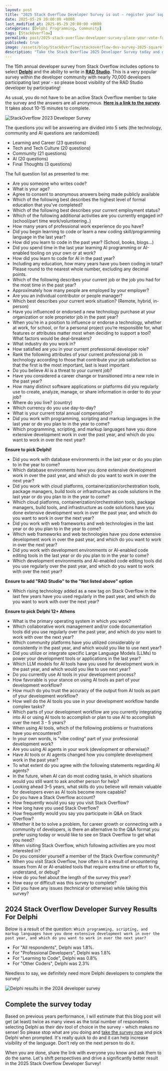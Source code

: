 ```yaml
---
layout: post
title: "2025 Stack Overflow Developer Survey is out - register your support for Delphi today!"
date: 2025-05-29 20:00:00 +0000
last_modified_at: 2025-05-29 20:00:00 +0000
categories: [Delphi Programming, Community]
tags: [StackOverflow]
permalink: post/2025-stack-overflow-developer-survey-place-your-vote-for-delphi-today
published: true
image: /assets/blog/StackOverflow/stackoverflow-dev-survey-2025-square.png
description: "Take the Stack Overflow 2025 Developer Survey today and give Delphi a boost"
---
```

The 15th annual developer survey from Stack Overflow includes options to select [**Delphi**](https://www.embarcadero.com/products/delphi) and the ability to write in [**RAD Studio**](https://www.embarcadero.com/products/rad-studio). This is a very popular survey within the developer community with nearly 70,000 developers participating last year - so please boost visibility of the RAD Studio developer by participating!

As usual, you do not have to be an active Stack Overflow member to take the survey and the answers are all anonymous. [**Here is a link to the survey**](https://stackoverflow.az1.qualtrics.com/jfe/form/SV_1MNG2CYTY2AzkAm). It takes about 10-15 minutes to complete.

![StackOverflow 2023 Developer Survey](/assets/blog/StackOverflow/stackoverflow-dev-survey-2025.png)

The questions you will be answering are divided into 5 sets (the technology, community and AI questions are randomized)
- Learning and Career (23 questions)
- Tech and Tech Culture (20 questions)
- Community (21 questions)
- AI (20 questions)
- Final Thoughts (3 questions)

The full question list as presented to me:
- Are you someone who writes code? 
- What is your age?
- Agree to consent to anonymous answers being made publicly available
- Which of the following best describes the highest level of formal education that you’ve completed?
- Which of the following best describes your current employment status?
- Which of the following additional activities are you currently engaged in? (school/part time work/volunteering..)
- How many years of professional work experience do you have?
- Did you begin learning to code or learn a new coding skill/programming language in the last year?
- How did you learn to code in the past year? (School, books, blogs...)
- Did you spend time in the last year learning AI programming or AI-enabled tooling on your own or at work?
- How did you learn to code for AI in the past year?
- Including any education, how many years have you been coding in total?  Please round to the nearest whole number, excluding any decimal points.
- Which of the following describes your current job or the job you had for the most time in the past year?
- Approximately how many people are employed by your employer?
- Are you an individual contributor or people manager?
- Which best describes your current work situation?  (Remote, hybrid, in-person)
- Have you influenced or endorsed a new technology purchase at your organization or sole proprietor job in the past year?
- When you’re in a position to influence or endorse a technology, whether at work, for school, or for a personal project you’re responsible for, what features or attributes matter most when deciding to support a tool? What factors would be deal-breakers?
- What industry do you work in?
- How satisfied are you in your current professional developer role?
- Rank the following attributes of your current professional job in technology according to those that contribute your job satisfaction so that the first is the most important, last is least important 
- Do you believe AI is a threat to your current job?
- Have you considered a career change or transitioned into a new role in the past year?
- How many distinct software applications or platforms did you regularly use to create, analyze, manage, or share information in order to do your job?
- Where do you live? (country)
- Which currency do you use day-to-day?
- What is your current total annual compensation?
- Did you work with programming, scripting and markup languages in the last year or do you plan to in the year to come?
- Which programming, scripting, and markup languages have you done extensive development work in over the past year, and which do you want to work in over the next year?

**Ensure to pick Delphi!**

- Did you work with database environments in the last year or do you plan to in the year to come? 
- Which database environments have you done extensive development work in over the past year, and which do you want to work in over the next year? 
- Did you work with cloud platforms, containerization/orchestration tools, package managers, build tools or infrastructure as code solutions in the last year or do you plan to in the year to come?
- Which cloud platforms, containerization/orchestration tools, package managers, build tools, and infrastructure as code solutions have you done extensive development work in over the past year, and which do you want to work in over the next year?
- Did you work with web frameworks and web technologies in the last year or do you plan to in the year to come?
- Which web frameworks and web technologies have you done extensive development work in over the past year, and which do you want to work in over the next year?
- Did you work with development environments or AI-enabled code editing tools in the last year or do you plan to in the year to come?
- Which development environments and AI-enabled code editing tools did you use regularly over the past year, and which do you want to work with over the next year?

**Ensure to add "RAD Studio" to the "Not listed above" option**

- Which rising technology added as a new tag on Stack Overflow in the last few years have you used regularly in the past year, and which do you want to work with over the next year?

**Ensure to pick Delphi 12+ Athens**

- What is the primary operating system in which you work?
- Which collaborative work management and/or code documentation tools did you use regularly over the past year, and which do you want to work with over the next year? 
- Which community platforms have you utilized considerably or consistently in the past year, and which would you like to use next year?
- Did you utilize or integrate specific Large Language Models (LLMs) to power your development tools or applications in the last year?
- Which LLM models for AI tools have you used for development work in the past year, and which would you like to use next year?
- Do you currently use AI tools in your development process?
- How favorable is your stance on using AI tools as part of your development workflow?
- How much do you trust the accuracy of the output from AI tools as part of your development workflow?
- How well do the AI tools you use in your development workflow handle complex tasks?
- Which parts of your development workflow are you currently integrating into AI or using AI tools to accomplish or plan to use AI to accomplish over the next 3 - 5 years?  
- When using AI tools, which of the following problems or frustrations have you encountered? 
- In your own words, is "vibe coding" part of your professional development work?
- Are you using AI agents in your work (development or otherwise)?
- Have AI tools or AI agents changed how you complete development work in the past year?
- To what extent do you agree with the following statements regarding AI agents?
- In the future, when AI can do most coding tasks, in which situations would you still want to ask another person for help?
- Looking ahead 3–5 years, what skills do you believe will remain valuable for developers even as AI tools become more capable? 
- Do you have a Stack Overflow account?
- How frequently would you say you visit Stack Overflow?
- How long have you used Stack Overflow?
- How frequently would you say you participate in Q&A on Stack Overflow?
- Whether it be to solve a problem, for career growth or connecting with a community of developers, is there an alternative to the Q&A format you prefer using today or would like to see on Stack Overflow to get what you need?
- When visiting Stack Overflow, which following activities are you most interested in?
- Do you consider yourself a member of the Stack Overflow community?
- When you visit Stack Overflow, how often is it a result of encountering issues from AI or AI-enabled tools that require extra time or effort to fix, understand, or debug?
- How do you feel about the length of the survey this year?
- How easy or difficult was this survey to complete?
- Did you have any issues (technical or otherwise) while taking this survey?

## 2024 Stack Overflow Developer Survey Results For Delphi

Below is a result of the question: `Which programming, scripting, and markup languages have you done extensive development work in over the past year, and which do you want to work in over the next year?`
- For "All respondents", Delphi was 1.8%.
- For "Professional Developers", Delphi was 1.8%
- For "Learning to Code", Delphi was 0.8%
- For "Other Coders", Delphi was 2.3%

Needless to say, we definitely need more Delphi developers to complete the survey!

![Delphi results in the 2024 developer survey](/assets/blog/StackOverflow/Delphi-2024-Results-Programming-Languages.png)

## Complete the survey today

Based on previous years performance, I will estimate that this blog post will get (at least) twice as many views as the total number of respondents selecting Delphi as their dev tool of choice in the survey - which makes no sense!   So please stop what are you doing and [take the survey now](https://stackoverflow.az1.qualtrics.com/jfe/form/SV_1MNG2CYTY2AzkAm) and pick Delphi when prompted.  It's really quick to do and it can help increase visibility of the language. Don't rely on the next person to do it. 

When you are done, share the link with everyone you know and ask them to do the same.  Let's shift perspectives and drive a significantly better result in the 2025 Stack Overflow Developer Survey!
